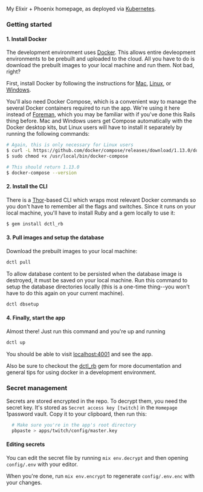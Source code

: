 My Elixir + Phoenix homepage, as deployed via [Kubernetes](kubernetes.io).

### Getting started

#### 1. Install Docker
The development environment uses [Docker](https://www.docker.com/what-docker). This allows entire devleopment environments to be prebuilt and uploaded to the cloud. All you have to do is download the prebuilt images to your local machine and run them. Not bad, right?

First, install Docker by following the instructions for [Mac](https://store.docker.com/editions/community/docker-ce-desktop-mac), [Linux](https://docs.docker.com/engine/installation/linux/ubuntu/#install-using-the-repository), or [Windows](https://store.docker.com/editions/community/docker-ce-desktop-windows).

You'll also need Docker Compose, which is a convenient way to manage the several Docker containers required to run the app. We're using it here instead of [Foreman](https://github.com/ddollar/foreman), which you may be familiar with if you've done this Rails thing before. Mac and Windows users get Compose automatically with the Docker desktop kits, but Linux users will have to install it separately by running the following commands:

```bash
# Again, this is only necessary for Linux users
$ curl -L https://github.com/docker/compose/releases/download/1.13.0/docker-compose-`uname -s`-`uname -m` > /usr/local/bin/docker-compose
$ sudo chmod +x /usr/local/bin/docker-compose

# This should return 1.13.0
$ docker-compose --version
```

#### 2. Install the CLI
There is a [Thor](http://whatisthor.com/)-based CLI which wraps most relevant Docker commands so you don't have to remember all the flags and switches. Since it runs on your local machine, you'll have to install Ruby and a gem locally to use it:

```bash
$ gem install dctl_rb
```

#### 3. Pull images and setup the database

Download the prebuilt images to your local machine:

```bash
dctl pull
```

To allow database content to be persisted when the database image is destroyed, it must be saved on your local machine. Run this command to setup the database directories locally (this is a one-time thing--you won't have to do this again on your current machine).

```bash
dctl dbsetup
```

#### 4. Finally, start the app
Almost there! Just run this command and you're up and running

```bash
dctl up
```

You should be able to visit [localhost:4001](localhost:4001) and see the app.

Also be sure to checkout the [dctl_rb](https://github.com/jutonz/dctl_rb) gem for more documentation and general tips for using docker in a development environment.

### Secret management

Secrets are stored encrypted in the repo. To decrypt them, you need the secret
key. It's stored as `Secret access key [twitch]` in the `Homepage` 1password vault. Copy
it to your clipboard, then run this:

```bash
  # Make sure you're in the app's root directory
  pbpaste > apps/twitch/config/master.key
```

#### Editing secrets

You can edit the secret file by running `mix env.decrypt` and then opening
`config/.env` with your editor.

When you're done, run `mix env.encrypt` to regenerate `config/.env.enc` with
your changes.
